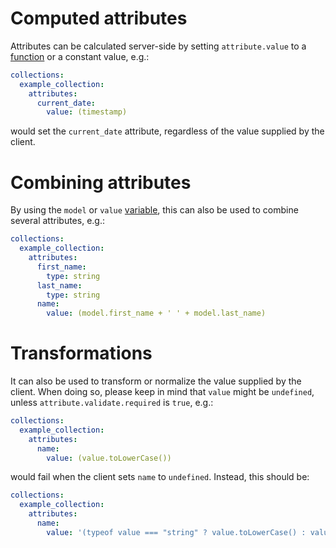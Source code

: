 # Computed attributes

Attributes can be calculated server-side by setting `attribute.value` to a
[function](functions.md) or a constant value, e.g.:

```yml
collections:
  example_collection:
    attributes:
      current_date:
        value: (timestamp)
```

would set the `current_date` attribute, regardless of the value supplied by the
client.

# Combining attributes

By using the `model` or `value`
[variable](functions.md¤schema-functions-variables), this can also be used to
combine several attributes, e.g.:

```yml
collections:
  example_collection:
    attributes:
      first_name:
        type: string
      last_name:
        type: string
      name:
        value: (model.first_name + ' ' + model.last_name)
```

# Transformations

It can also be used to transform or normalize the value supplied by the client.
When doing so, please keep in mind that `value` might be `undefined`, unless
`attribute.validate.required` is `true`, e.g.:

```yml
collections:
  example_collection:
    attributes:
      name:
        value: (value.toLowerCase())
```

would fail when the client sets `name` to `undefined`. Instead, this should be:

```yml
collections:
  example_collection:
    attributes:
      name:
        value: '(typeof value === "string" ? value.toLowerCase() : value)'
```
